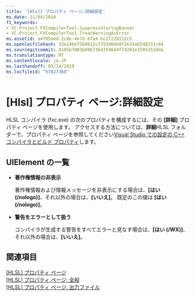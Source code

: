 ```yaml
---
title: '[Hlsl] プロパティ ページ:詳細設定'
ms.date: 11/04/2016
f1_keywords:
- VC.Project.FXCompilerTool.SuppressStartupBanner
- VC.Project.FXCompilerTool.TreatWarningAsError
ms.assetid: a4f05aed-2c0e-4e7d-b7a4-bc2f228112c5
ms.openlocfilehash: 32e14bef5b8612c37d3d0de9f2e34a65d8331c44
ms.sourcegitcommit: 8105b7003b89b73b4359644ff4281e1595352dda
ms.translationtype: MT
ms.contentlocale: ja-JP
ms.lasthandoff: 03/14/2019
ms.locfileid: "57827368"
---
```

# <a name="hlsl-property-pages-advanced"></a>[Hlsl] プロパティ ページ:詳細設定

HLSL コンパイラ (fxc.exe) の次のプロパティを構成するには、その **[詳細]** プロパティ ページを使用します。 アクセスする方法については、**詳細**HLSL フォルダーで、プロパティ ページを参照してください[Visual Studio での設定の C++ コンパイラとビルド プロパティ](../working-with-project-properties.md)します。

## <a name="uielement-list"></a>UIElement の一覧

- **著作権情報の非表示**

   著作権情報および情報メッセージを非表示にする場合は、**[はい (/nologo)]**、それ以外の場合は、**[いいえ]**。 既定のこの値は **[はい (/nologo)]**。

- **警告をエラーとして扱う**

   コンパイラが生成する警告をすべてエラーと見なす場合は、**[はい (/WX)]**、それ以外の場合は、**[いいえ]**。

## <a name="see-also"></a>関連項目

[[HLSL] プロパティ ページ](hlsl-property-pages.md)<br>
[[HLSL] プロパティ ページ: 全般](hlsl-property-pages-general.md)<br>
[[HLSL] プロパティ ページ: 出力ファイル](hlsl-property-pages-output-files.md)
